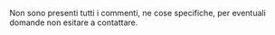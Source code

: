 Non sono presenti tutti i commenti, ne cose specifiche, per eventuali domande non esitare a contattare.
